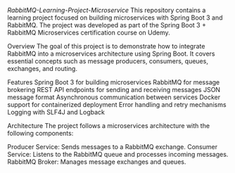 *RabbitMQ-Learning-Project-Microservice*
This repository contains a learning project focused on building microservices with Spring Boot 3 and RabbitMQ. The project was developed as part of the Spring Boot 3 + RabbitMQ Microservices certification course on Udemy.

Overview
The goal of this project is to demonstrate how to integrate RabbitMQ into a microservices architecture using Spring Boot. It covers essential concepts such as message producers, consumers, queues, exchanges, and routing.

Features
Spring Boot 3 for building microservices
RabbitMQ for message brokering
REST API endpoints for sending and receiving messages
JSON message format
Asynchronous communication between services
Docker support for containerized deployment
Error handling and retry mechanisms
Logging with SLF4J and Logback

Architecture
The project follows a microservices architecture with the following components:

Producer Service: Sends messages to a RabbitMQ exchange.
Consumer Service: Listens to the RabbitMQ queue and processes incoming messages.
RabbitMQ Broker: Manages message exchanges and queues.
